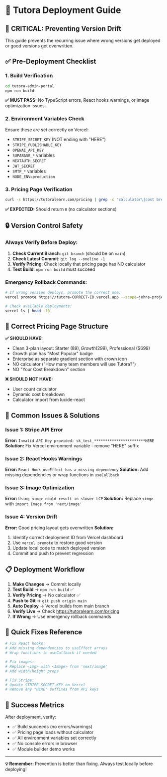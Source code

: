 # 🚀 Tutora Deployment Guide

## 🚨 CRITICAL: Preventing Version Drift

This guide prevents the recurring issue where wrong versions get deployed or good versions get overwritten.

## ✅ Pre-Deployment Checklist

### 1. Build Verification
```bash
cd tutora-admin-portal
npm run build
```
**✅ MUST PASS:** No TypeScript errors, React hooks warnings, or image optimization issues.

### 2. Environment Variables Check
Ensure these are set correctly on Vercel:
- `STRIPE_SECRET_KEY` (NOT ending with "HERE")
- `STRIPE_PUBLISHABLE_KEY`
- `OPENAI_API_KEY`
- `SUPABASE_*` variables
- `NEXTAUTH_SECRET`
- `JWT_SECRET`
- `SMTP_*` variables
- `NODE_ENV=production`

### 3. Pricing Page Verification
```bash
curl -s https://tutoralearn.com/pricing | grep -c "calculator\|cost breakdown"
```
**✅ EXPECTED:** Should return `0` (no calculator sections)

## 🔒 Version Control Safety

### Always Verify Before Deploy:
1. **Check Current Branch**: `git branch` (should be on `main`)
2. **Check Latest Commit**: `git log --oneline -1`
3. **Verify Pricing**: Check locally that pricing page has NO calculator
4. **Test Build**: `npm run build` must succeed

### Emergency Rollback Commands:
```bash
# If wrong version deploys, promote the correct one:
vercel promote https://tutora-CORRECT-ID.vercel.app --scope=johns-projects-eb6ca0cb

# Check available deployments:
vercel ls | head -10
```

## 🎯 Correct Pricing Page Structure

**✅ SHOULD HAVE:**
- Clean 3-plan layout: Starter ($89), Growth ($299), Professional ($699)
- Growth plan has "Most Popular" badge
- Enterprise as separate gradient section with crown icon
- NO calculator ("How many team members will use Tutora?")
- NO "Your Cost Breakdown" section

**❌ SHOULD NOT HAVE:**
- User count calculator
- Dynamic cost breakdown
- Calculator import from lucide-react

## 🚨 Common Issues & Solutions

### Issue 1: Stripe API Error
**Error:** `Invalid API Key provided: sk_test_***********************HERE`
**Solution:** Fix Vercel environment variable - remove "HERE" suffix

### Issue 2: React Hooks Warnings
**Error:** `React Hook useEffect has a missing dependency`
**Solution:** Add missing dependencies or wrap functions in `useCallback`

### Issue 3: Image Optimization
**Error:** `Using <img> could result in slower LCP`
**Solution:** Replace `<img>` with `import Image from 'next/image'`

### Issue 4: Version Drift
**Error:** Good pricing layout gets overwritten
**Solution:** 
1. Identify correct deployment ID from Vercel dashboard
2. Use `vercel promote` to restore good version
3. Update local code to match deployed version
4. Commit and push to prevent regression

## 📋 Deployment Workflow

1. **Make Changes** → Commit locally
2. **Test Build** → `npm run build` ✅
3. **Verify Pricing** → No calculator ✅
4. **Push to Git** → `git push origin main`
5. **Auto Deploy** → Vercel builds from main branch
6. **Verify Live** → Check https://tutoralearn.com/pricing
7. **If Wrong** → Use emergency rollback commands

## 🔧 Quick Fixes Reference

```bash
# Fix React hooks:
# Add missing dependencies to useEffect arrays
# Wrap functions in useCallback if needed

# Fix images:
# Replace <img> with <Image> from 'next/image'
# Add width/height props

# Fix Stripe:
# Update STRIPE_SECRET_KEY on Vercel
# Remove any "HERE" suffixes from API keys
```

## 🎯 Success Metrics

After deployment, verify:
- ✅ Build succeeds (no errors/warnings)
- ✅ Pricing page loads without calculator
- ✅ All environment variables set correctly
- ✅ No console errors in browser
- ✅ Module builder demo works

---

**💡 Remember:** Prevention is better than fixing. Always test locally before deploying! 